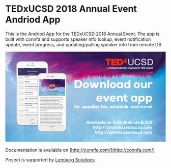 # TEDxUCSD 2018 Annual Event Andriod App
This is the Andriod App for the TEDxUCSD 2018 Annual Event. The app is built with connfa and supports speaker info lookup, event notification update, event progress, and updating/pulling speaker info from remote DB. <br>

![App_Promo](App_Promo_Img.jpg)<br>

Documentation is available on [http://connfa.com/](http://connfa.com/)<br>

Project is supported by [Lemberg Solutions](http://lemberg.co.uk)
